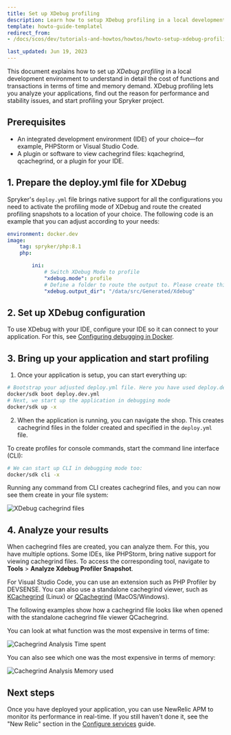 ```yaml
---
title: Set up XDebug profiling
description: Learn how to setup XDebug profiling in a local development environment.
template: howto-guide-templatel
redirect_from:
- /docs/scos/dev/tutorials-and-howtos/howtos/howto-setup-xdebug-profiling.html

last_updated: Jun 19, 2023
---
```


This document explains how to set up *XDebug profiling* in a local development environment to understand in detail the cost of functions and transactions in terms of time and memory demand. XDebug profiling lets you analyze your applications, find out the reason for performance and stability issues, and start profiling your Spryker project.

## Prerequisites

* An integrated development environment (IDE) of your choice—for example, PHPStorm or Visual Studio Code.
* A plugin or software to view cachegrind files: kqachegrind, qcachegrind, or a plugin for your IDE.

## 1. Prepare the deploy.yml file for XDebug

Spryker's `deploy.yml` file brings native support for all the configurations you need to activate the profiling mode of XDebug and route the created profiling snapshots to a location of your choice. The following code is an example that you can adjust according to your needs:
```yml
environment: docker.dev
image:
    tag: spryker/php:8.1
    php:

        ini:
            # Switch XDebug Mode to profile
            "xdebug.mode": profile
            # Define a folder to route the output to. Please create this folder in your project as it will not be created automatically.
            "xdebug.output_dir": "/data/src/Generated/Xdebug"

```

## 2. Set up XDebug configuration

To use XDebug with your IDE, configure your IDE so it can connect to your application. For this, see [Configuring debugging in Docker](/docs/dg/dev/set-up-spryker-locally/configure-after-installing/configure-debugging.html).

## 3. Bring up your application and start profiling

1. Once your application is setup, you can start everything up:
```bash
# Bootstrap your adjusted deploy.yml file. Here you have used deploy.dev.yml
docker/sdk boot deploy.dev.yml
# Next, we start up the application in debugging mode
docker/sdk up -x
```

2. When the application is running, you can navigate the shop. This creates cachegrind files in the folder created and specified in the `deploy.yml` file.

To create profiles for console commands, start the command line interface (CLI):
```bash
# We can start up CLI in debugging mode too:
docker/sdk cli -x
```

Running any command from CLI creates cachegrind files, and you can now see them create in your file system:

![XDebug cachegrind files](https://spryker.s3.eu-central-1.amazonaws.com/docs/scos/dev/tutorials-and-howtos/howtos/howto-setup-x-debug-profiling/cachegrind-files-in-IDE.png)

## 4. Analyze your results

When cachegrind files are  created, you can analyze them. For this, you have multiple options. Some IDEs, like PHPStorm, bring native support for viewing cachegrind files. To access the corresponding tool, navigate to **Tools**&nbsp;<span aria-label="and then">></span> **Analyze Xdebug Profiler Snapshot**.

For Visual Studio Code, you can use an extension such as PHP Profiler by DEVSENSE.
You can also use a standalone cachegrind viewer, such as [KCachegrind](https://kcachegrind.github.io/html/Home.html) (Linux) or [QCachegrind](https://github.com/ekiefl/qcachegrind-mac-instructions) (MacOS/Windows).

The following examples show how a cachegrind file looks like when opened with the standalone cachegrind file viewer QCachegrind.

You can look at what function was the most expensive in terms of time:

![Cachegrind Analysis Time spent](https://spryker.s3.eu-central-1.amazonaws.com/docs/scos/dev/tutorials-and-howtos/howtos/howto-setup-x-debug-profiling/qcachegrind-time-spent.png)

You can also see which one was the most expensive in terms of memory:

![Cachegrind Analysis Memory used](https://spryker.s3.eu-central-1.amazonaws.com/docs/scos/dev/tutorials-and-howtos/howtos/howto-setup-x-debug-profiling/qcachegrind-memory-used.png)

## Next steps

Once you have deployed your application, you can use NewRelic APM to monitor its performance in real-time. If you still haven't done it, see the "New Relic" section in the [Configure services](/docs/dg/dev/integrate-and-configure/configure-services.html#new-relic) guide.
